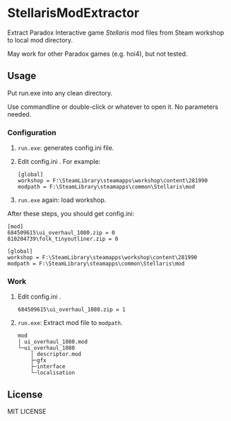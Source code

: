 # StellarisModExtractor
Extract Paradox Interactive game _Stellaris_ mod files from Steam workshop to local mod directory.

May work for other Paradox games (e.g. hoi4), but not tested.

## Usage

Put run.exe into any clean directory.

Use commandline or double-click or whatever to open it. No parameters needed.

### Configuration
1. `run.exe`: generates config.ini file.

2. Edit config.ini . For example:
    ```
    [global]
    workshop = F:\SteamLibrary\steamapps\workshop\content\281990
    modpath = F:\SteamLibrary\steamapps\common\Stellaris\mod
    ```

3. `run.exe` again: load workshop.

After these steps, you should get config.ini:
```
[mod]
684509615\ui_overhaul_1080.zip = 0
810204739\folk_tinyoutliner.zip = 0

[global]
workshop = F:\SteamLibrary\steamapps\workshop\content\281990
modpath = F:\SteamLibrary\steamapps\common\Stellaris\mod
```
    
### Work

1. Edit config.ini .
    ```
    684509615\ui_overhaul_1080.zip = 1
    ```

2. `run.exe`: Extract mod file to `modpath`.
    ```
    mod
    │ ui_overhaul_1080.mod
    └─ui_overhaul_1080
        │ descriptor.mod
        ├─gfx
        ├─interface
        └─localisation
    ```

## License
MIT LICENSE
